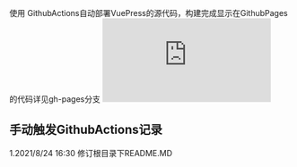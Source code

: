 使用
GithubActions自动部署VuePress的源代码，构建完成显示在GithubPages的代码详见gh-pages分支
![AAAPI](https://arknights.asia/api/img/arknights/jsdelivr.php?.png)
## 手动触发GithubActions记录 ##
1.2021/8/24 16:30 修订根目录下README.MD
